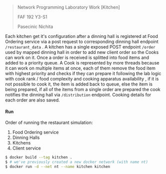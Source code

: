 > Network Programming Laboratory Work [Kitchen]
>
> FAF 192 Y3-S1
>
> Pasecinic Nichita

Each kitchen get it's configuration after a dinning hall is registered at Food Ordering service via a post request to corresponding dinning hall endpoint `/restaurant_data` . A kitchen has a single exposed POST endpoint `/order` used by mapped dinning hall in order to add new client order so the Cooks can work on it. Once a order is received is splitted into food items and added to a priority queue. A Cook is represented by more threads because it can work on multiple items at once, each of them remove the food item with highest priority and checks if they can prepare it following the lab logic with cook rank / food complexity and cooking apparatus availability , if it is not possible to cook it, the item is added back to queue, else the item is being prepared, if all of the items from a single order are prepared the cook notifies the dinning hall via `/distribution` endpoint. Cooking details for each order are also saved.

#### **Run**

Order of running the restaurant simulation:

1. Food Ordering service
2. Dinning Halls
3. Kitchens
4. Client service

```bash
$ docker build --tag kitchen . 
$ # we've previously created a new docker network (with name nt)
$ docker run -d --net nt --name kitchen kitchen
```

